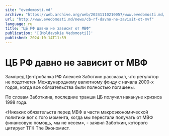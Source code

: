 ```yaml
---
site: "evedomosti.md"
archive: "https://web.archive.org/web/20241110210057/www.evedomosti.md/news/cb-rf-davno-ne-zavisit-ot-mvf"
url: "http://www.evedomosti.md/news/cb-rf-davno-ne-zavisit-ot-mvf"
language: ru
title: "ЦБ РФ давно не зависит от МВФ"
publication: '[[Moldavskie Vedomosti]]'
published: 2024-10-14T11:59
---
```


# ЦБ РФ давно не зависит от МВФ

Зампред Центробанка РФ Алексей Заботкин рассказал, что регулятор не подотчетен Международному валютному фонду с начала 2000-х годов, когда все обязательства были полностью погашены.

По словам Заботкина, последние транши ЦБ получил накануне кризиса 1998 года.

«Никаких обязательств перед МВФ в части макроэкономической политики вот с того момента, когда мы перестали получать от МВФ финансовую помощь, мы не несем», - заявил Заботкин, которого цитирует ТГК The Экономист.